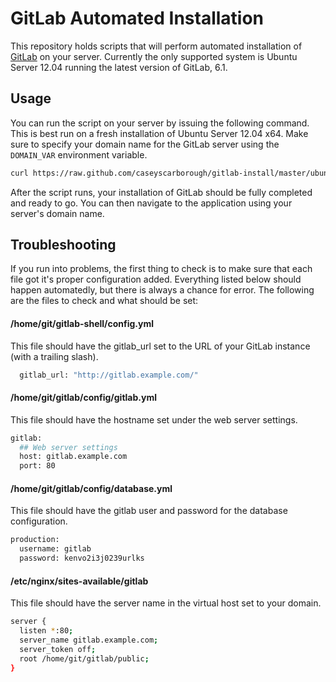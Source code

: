 # GitLab Automated Installation

This repository holds scripts that will perform automated installation of [GitLab](http://gitlab.org) on your server. Currently the only supported system is Ubuntu Server 12.04 running the latest version of GitLab, 6.1.

## Usage

You can run the script on your server by issuing the following command. This is best run on a fresh installation of Ubuntu Server 12.04 x64. Make sure to specify your domain name for the GitLab server using the `DOMAIN_VAR` environment variable.

```bash
curl https://raw.github.com/caseyscarborough/gitlab-install/master/ubuntu-server-12.04-v6.1.sh | sudo DOMAIN_VAR=gitlab.example.com bash
```

After the script runs, your installation of GitLab should be fully completed and ready to go. You can then navigate to the application using your server's domain name.

## Troubleshooting

If you run into problems, the first thing to check is to make sure that each file got it's proper configuration added. Everything listed below should happen automatedly, but there is always a chance for error. The following are the files to check and what should be set:

#### /home/git/gitlab-shell/config.yml

This file should have the gitlab_url set to the URL of your GitLab instance (with a trailing slash).

```bash
  gitlab_url: "http://gitlab.example.com/"
```

#### /home/git/gitlab/config/gitlab.yml

This file should have the hostname set under the web server settings.

```bash
gitlab:
  ## Web server settings
  host: gitlab.example.com
  port: 80
```

#### /home/git/gitlab/config/database.yml

This file should have the gitlab user and password for the database configuration.

```bash
production:
  username: gitlab
  password: kenvo2i3j0239urlks
```

#### /etc/nginx/sites-available/gitlab

This file should have the server name in the virtual host set to your domain.

```bash
server {
  listen *:80;
  server_name gitlab.example.com;
  server_token off;
  root /home/git/gitlab/public;
}
```